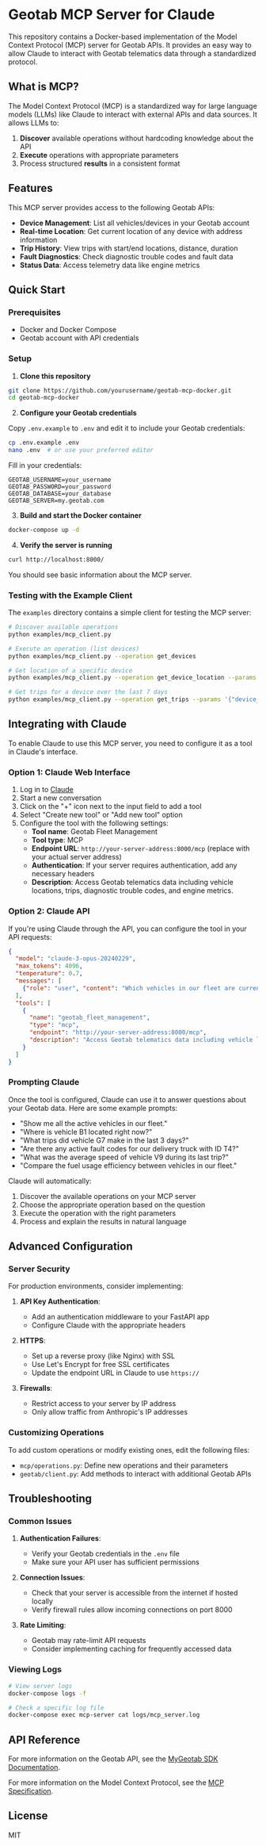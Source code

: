 # Geotab MCP Server for Claude

This repository contains a Docker-based implementation of the Model Context Protocol (MCP) server for Geotab APIs. It provides an easy way to allow Claude to interact with Geotab telematics data through a standardized protocol.

## What is MCP?

The Model Context Protocol (MCP) is a standardized way for large language models (LLMs) like Claude to interact with external APIs and data sources. It allows LLMs to:

1. **Discover** available operations without hardcoding knowledge about the API
2. **Execute** operations with appropriate parameters
3. Process structured **results** in a consistent format

## Features

This MCP server provides access to the following Geotab APIs:

- **Device Management**: List all vehicles/devices in your Geotab account
- **Real-time Location**: Get current location of any device with address information
- **Trip History**: View trips with start/end locations, distance, duration
- **Fault Diagnostics**: Check diagnostic trouble codes and fault data
- **Status Data**: Access telemetry data like engine metrics

## Quick Start

### Prerequisites

- Docker and Docker Compose
- Geotab account with API credentials

### Setup

1. **Clone this repository**

```bash
git clone https://github.com/yourusername/geotab-mcp-docker.git
cd geotab-mcp-docker
```

2. **Configure your Geotab credentials**

Copy `.env.example` to `.env` and edit it to include your Geotab credentials:

```bash
cp .env.example .env
nano .env  # or use your preferred editor
```

Fill in your credentials:

```
GEOTAB_USERNAME=your_username
GEOTAB_PASSWORD=your_password
GEOTAB_DATABASE=your_database
GEOTAB_SERVER=my.geotab.com
```

3. **Build and start the Docker container**

```bash
docker-compose up -d
```

4. **Verify the server is running**

```bash
curl http://localhost:8000/
```

You should see basic information about the MCP server.

### Testing with the Example Client

The `examples` directory contains a simple client for testing the MCP server:

```bash
# Discover available operations
python examples/mcp_client.py

# Execute an operation (list devices)
python examples/mcp_client.py --operation get_devices

# Get location of a specific device
python examples/mcp_client.py --operation get_device_location --params '{"device_id": "b1"}'

# Get trips for a device over the last 7 days
python examples/mcp_client.py --operation get_trips --params '{"device_id": "b1", "days": 7}'
```

## Integrating with Claude

To enable Claude to use this MCP server, you need to configure it as a tool in Claude's interface.

### Option 1: Claude Web Interface

1. Log in to [Claude](https://claude.ai/)
2. Start a new conversation
3. Click on the "+" icon next to the input field to add a tool
4. Select "Create new tool" or "Add new tool" option
5. Configure the tool with the following settings:
   - **Tool name**: Geotab Fleet Management
   - **Tool type**: MCP
   - **Endpoint URL**: `http://your-server-address:8000/mcp` (replace with your actual server address)
   - **Authentication**: If your server requires authentication, add any necessary headers
   - **Description**: Access Geotab telematics data including vehicle locations, trips, diagnostic trouble codes, and engine metrics.

### Option 2: Claude API

If you're using Claude through the API, you can configure the tool in your API requests:

```json
{
  "model": "claude-3-opus-20240229",
  "max_tokens": 4096,
  "temperature": 0.7,
  "messages": [
    {"role": "user", "content": "Which vehicles in our fleet are currently active?"}
  ],
  "tools": [
    {
      "name": "geotab_fleet_management",
      "type": "mcp",
      "endpoint": "http://your-server-address:8000/mcp",
      "description": "Access Geotab telematics data including vehicle locations, trips, diagnostic trouble codes, and engine metrics."
    }
  ]
}
```

### Prompting Claude

Once the tool is configured, Claude can use it to answer questions about your Geotab data. Here are some example prompts:

- "Show me all the active vehicles in our fleet."
- "Where is vehicle B1 located right now?"
- "What trips did vehicle G7 make in the last 3 days?"
- "Are there any active fault codes for our delivery truck with ID T4?"
- "What was the average speed of vehicle V9 during its last trip?"
- "Compare the fuel usage efficiency between vehicles in our fleet."

Claude will automatically:
1. Discover the available operations on your MCP server
2. Choose the appropriate operation based on the question
3. Execute the operation with the right parameters
4. Process and explain the results in natural language

## Advanced Configuration

### Server Security

For production environments, consider implementing:

1. **API Key Authentication**:
   - Add an authentication middleware to your FastAPI app
   - Configure Claude with the appropriate headers

2. **HTTPS**:
   - Set up a reverse proxy (like Nginx) with SSL
   - Use Let's Encrypt for free SSL certificates
   - Update the endpoint URL in Claude to use `https://`

3. **Firewalls**:
   - Restrict access to your server by IP address
   - Only allow traffic from Anthropic's IP addresses

### Customizing Operations

To add custom operations or modify existing ones, edit the following files:

- `mcp/operations.py`: Define new operations and their parameters
- `geotab/client.py`: Add methods to interact with additional Geotab APIs

## Troubleshooting

### Common Issues

1. **Authentication Failures**:
   - Verify your Geotab credentials in the `.env` file
   - Make sure your API user has sufficient permissions

2. **Connection Issues**:
   - Check that your server is accessible from the internet if hosted locally
   - Verify firewall rules allow incoming connections on port 8000

3. **Rate Limiting**:
   - Geotab may rate-limit API requests
   - Consider implementing caching for frequently accessed data

### Viewing Logs

```bash
# View server logs
docker-compose logs -f

# Check a specific log file
docker-compose exec mcp-server cat logs/mcp_server.log
```

## API Reference

For more information on the Geotab API, see the [MyGeotab SDK Documentation](https://geotab.github.io/sdk/).

For more information on the Model Context Protocol, see the [MCP Specification](https://modelcontextprotocol.io/llms-full.txt).

## License

MIT
